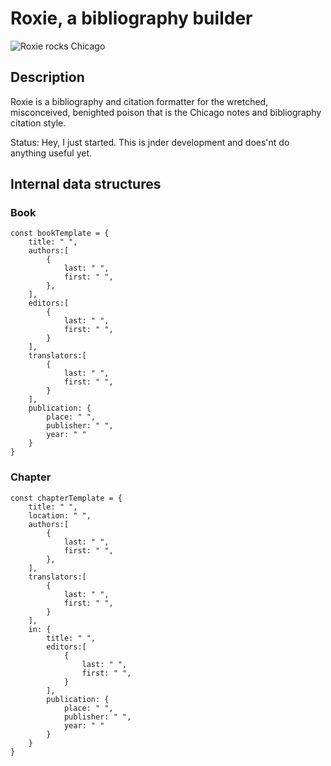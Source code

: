 # Roxie, a bibliography builder

![Roxie rocks Chicago](https://github.com/gswirrl/roxie/blob/master/doc/roxie.jpg?raw=true)

## Description

Roxie is a bibliography and citation formatter for the wretched, misconceived, benighted poison that is the Chicago notes and bibliography citation style.

Status: Hey, I just started. This is jnder development and does'nt do anything useful yet. 

## Internal data structures

### Book
```
const bookTemplate = {
	title: " ",
	authors:[
		{
			last: " ",
			first: " ",
		},
	],
	editors:[
		{
			last: " ",
			first: " ",
		}
	],
	translators:[
		{
			last: " ",
			first: " ",
		}
	],
	publication: {
		place: " ",
		publisher: " ",
		year: " "
	}
}
```

### Chapter
```
const chapterTemplate = {
	title: " ",
	location: " ",
	authors:[
		{
			last: " ",
			first: " ",
		},
	],
	translators:[
		{
			last: " ",
			first: " ",
		}
	],
	in: {
		title: " ",
		editors:[
			{
				last: " ",
				first: " ",
			}
		],
		publication: {
			place: " ",
			publisher: " ",
			year: " "
		}
	}
}
```